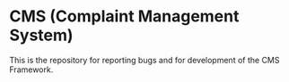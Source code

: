 CMS (Complaint Management System)
===

This is the repository for reporting bugs and for development of the CMS Framework. 
